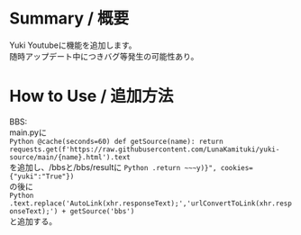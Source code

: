 # Summary / 概要
Yuki Youtubeに機能を追加します。<br>
随時アップデート中につきバグ等発生の可能性あり。


# How to Use / 追加方法
BBS:<br>
    main.pyに<br>
    ```Python
    @cache(seconds=60)
    def getSource(name):
        return requests.get(f'https://raw.githubusercontent.com/LunaKamituki/yuki-source/main/{name}.html').text
    ```<br>
    を追加し、/bbsと/bbs/resultに
    ```Python
    .return ~~~y)}", cookies={"yuki":"True"})
    ```<br>
    の後に<br>
    ```Python
    .text.replace('AutoLink(xhr.responseText);','urlConvertToLink(xhr.responseText);') + getSource('bbs')
    ```<br>
    と追加する。
